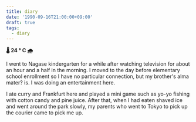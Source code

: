 ```yaml
---
title: diary
date: '1990-09-16T21:00:00+09:00'
draft: true
tags:
  - diary
---
```


**🌡 24 ° C 🌧**

I went to Nagase kindergarten for a while after watching television for about an hour and a half in the morning. I moved to the day before elementary school enrollment so I have no particular connection, but my brother's alma mater? is. I was doing an entertainment here.

I ate curry and Frankfurt here and played a mini game such as yo-yo fishing with cotton candy and pine juice. After that, when I had eaten shaved ice and went around the park slowly, my parents who went to Tokyo to pick up the courier came to pick me up.
